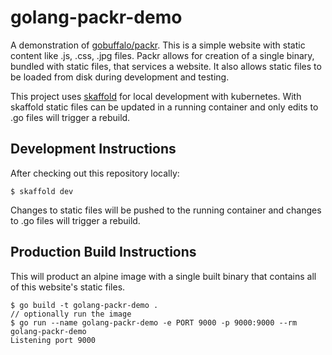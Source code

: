 golang-packr-demo
=================

A demonstration of [gobuffalo/packr](https://github.com/gobuffalo/packr). This
is a simple website with static content like .js, .css, .jpg files. Packr
allows for creation of a single binary, bundled with static files, that
services a website. It also allows static files to be loaded from disk during
development and testing.

This project uses [skaffold](https://github.com/GoogleContainerTools/skaffold)
for local development with kubernetes. With skaffold static files can be
updated in a running container and only edits to .go files will trigger a
rebuild.

Development Instructions
------------------------
After checking out this repository locally:
```
$ skaffold dev
```
Changes to static files will be pushed to the running container and changes to
.go files will trigger a rebuild.

Production Build Instructions
-----------------------------
This will product an alpine image with a single built binary that contains all
of this website's static files.
```
$ go build -t golang-packr-demo .
// optionally run the image
$ go run --name golang-packr-demo -e PORT 9000 -p 9000:9000 --rm golang-packr-demo
Listening port 9000
```
